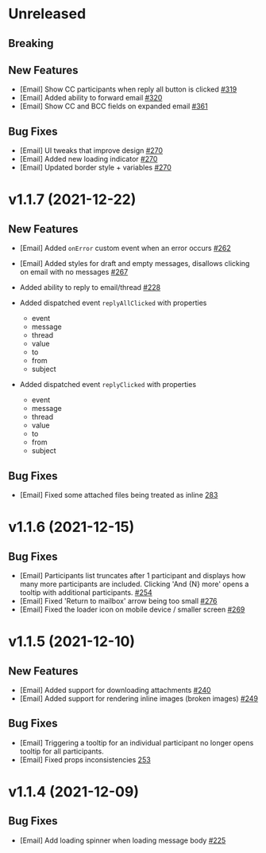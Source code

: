 # Unreleased

## Breaking

## New Features

- [Email] Show CC participants when reply all button is clicked [#319](https://github.com/nylas/components/pull/319)
- [Email] Added ability to forward email [#320](https://github.com/nylas/components/pull/320)
- [Email] Show CC and BCC fields on expanded email [#361](https://github.com/nylas/components/pull/361)

## Bug Fixes

- [Email] UI tweaks that improve design [#270](https://github.com/nylas/components/pull/270)
- [Email] Added new loading indicator [#270](https://github.com/nylas/components/pull/270)
- [Email] Updated border style + variables [#270](https://github.com/nylas/components/pull/270)

# v1.1.7 (2021-12-22)

## New Features

- [Email] Added `onError` custom event when an error occurs [#262](https://github.com/nylas/components/pull/262)
- [Email] Added styles for draft and empty messages, disallows clicking on email with no messages [#267](https://github.com/nylas/components/pull/267)

- Added ability to reply to email/thread [#228](https://github.com/nylas/components/pull/228)
- Added dispatched event `replyAllClicked` with properties
  - event
  - message
  - thread
  - value
  - to
  - from
  - subject
- Added dispatched event `replyClicked` with properties
  - event
  - message
  - thread
  - value
  - to
  - from
  - subject

## Bug Fixes

- [Email] Fixed some attached files being treated as inline [283](https://github.com/nylas/components/pull/283)

# v1.1.6 (2021-12-15)

## Bug Fixes

- [Email] Participants list truncates after 1 participant and displays how many more participants are included. Clicking 'And {N} more' opens a tooltip with additional participants. [#254](https://github.com/nylas/components/pull/254)
- [Email] Fixed 'Return to mailbox' arrow being too small [#276](https://github.com/nylas/components/pull/276)
- [Email] Fixed the loader icon on mobile device / smaller screen [#269](https://github.com/nylas/components/pull/269)

# v1.1.5 (2021-12-10)

## New Features

- [Email] Added support for downloading attachments [#240](https://github.com/nylas/components/pull/240)
- [Email] Added support for rendering inline images (broken images) [#249](https://github.com/nylas/components/pull/249)

## Bug Fixes

- [Email] Triggering a tooltip for an individual participant no longer opens tooltip for all participants.
- [Email] Fixed props inconsistencies [253](https://github.com/nylas/components/pull/253)

# v1.1.4 (2021-12-09)

## Bug Fixes

- [Email] Add loading spinner when loading message body [#225](https://github.com/nylas/components/pull/225)
